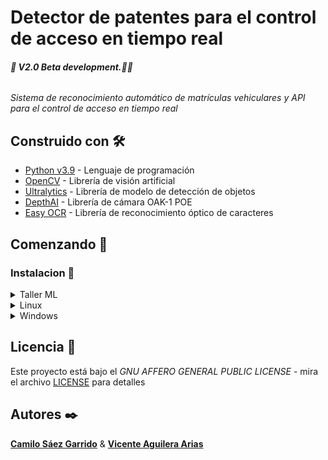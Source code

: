 # Detector de patentes para el control de acceso en tiempo real

###### **🚧 V2.0 Beta development.🚧🔨**

_Sistema de reconocimiento automático de matrículas vehiculares y API para el control de acceso en tiempo real_

## Construido con 🛠️

- [Python v3.9](https://www.python.org/) - Lenguaje de programación
- [OpenCV](https://opencv.org/) - Librería de visión artificial
- [Ultralytics](https://ultralytics.com/) - Librería de modelo de detección de objetos
- [DepthAI](https://docs.luxonis.com/en/latest/) - Librería de cámara OAK-1 POE
- [Easy OCR](https://www.jaided.ai/easyocr/) - Librería de reconocimiento óptico de caracteres

## Comenzando 🚀

### Instalacion 🔧

<details>
    <summary>Taller ML</summary>
1. Se debe tener instalado Docker

2. Se debe clonar el repositorio de GitHub
   ```bash
   git clone https://github.com/ViceAguilera/detector-script-tesis.git .
   ```
3. Nos posicionamos en la rama de taller-ml
   ```bash
   git checkout taller-ml
   ```
4. Ejecutamos el comando de docker build
   ```bash
   docker build -t test_video .
   ```
5. Ejecutamos el comando de docker run
   ```bash
   docker run -it -d --name video_test test_video
   ```
6. Ejecutamos el comando para entrar al contenedor y ver los resultados
   ```bash
   docker exec -it video_test bash
   ```
7. Entramos a la carpeta photos, dentro elegimos entre vehicles o license_plate
   ```bash
   cd photos && cd vehicles || cd license_plate
   ```
8. Podemos visualizar el nombre de cada foto, con su respectiva patente.
   ```bash
   ls
   ```

</details>

<details>
   <summary>Linux</summary>

1. Se debe instalar venv

   ```bash
   sudo apt-get install python3.9-venv
   ```

2. Se debe instalar un packete para OpenCV

   ```bash
   sudo apt-get update && apt-get install -y libgl1-mesa-glx
   ```

3. Se clona el repositorio de GitHub

   ```bash
   git clone https://github.com/ViceAguilera/detector-script-tesis.git detector-script
   ```

4. Se ingresa a la carpeta del proyecto

   ```bash
   cd detector-script
   ```

5. Se crea un entorno virtual
   ```bash
   python3.9 -m venv venv
   ```
6. Se activa el entorno virtual

   ```bash
   source venv/bin/activate
   ```

7. Se instala los requerimientos del proyecto
   ```bash
   pip install -r requirements.txt
   ```
8. Se desinstala pytorch

   ```bash
   pip uninstall -y torch torchvision torchaudio
   ```

9. Se instala CUDA Pytorch

   ```bash
   pip3 install torch torchvision --index-url https://download.pytorch.org/whl/cu118
   ```

10. Para el envio de datos se debe crear archivo .env, siguiendo el ejemplo de `.env.example`

11. Se solicita el token de la [API](https://github.com/camjasaez/app-tesis.git) y se agrega al archivo `.env`

12. Se descarga los modelos de [Yolov8n](https://drive.google.com/file/d/192QNeCFvm4U-vIagpz0ch6JWcYaOEhG2/view?usp=sharing) y [License Plate](https://drive.google.com/file/d/15urX7tBdBMS8U-yiwdZS0SEx8xvJwKc8/view?usp=sharing) y se agregan a la carpeta `model`

13. Se ejecuta el script
`bash
    python3.9 main.py
    `
</details>

<details>
  <summary>Windows</summary>

1. Se clona el repositorio de GitHub

   ```bash
   git clone https://github.com/ViceAguilera/detector-script-tesis.git detector-script
   ```

2. Se ingresa a la carpeta del proyecto

   ```bash
   cd detector-script
   ```

3. Se crea un entorno virtual
   ```bash
   python -m venv venv
   ```
4. Se activa el entorno virtual
   ```bash
   ./venv/Scripts/activate
   ```
5. Se instala los requerimientos del proyecto
   ```bash
   pip install -r requirements.txt
   ```
6. Se desinstala pytorch

   ```bash
   pip uninstall -y torch torchvision torchaudio
   ```

7. Se instala CUDA Pytorch

   ```bash
   pip3 install torch torchvision --index-url https://download.pytorch.org/whl/cu118
   ```

8. Para el envio de datos se debe crear archivo .env, siguiendo el ejemplo de `.env.example`

9. Se solicita el token de la [API](https://github.com/camjasaez/app-tesis.git) y se agrega al archivo `.env`

10. Se descarga los modelos de [Yolov8n](https://drive.google.com/file/d/192QNeCFvm4U-vIagpz0ch6JWcYaOEhG2/view?usp=sharing) y [License Plate](https://drive.google.com/file/d/1ibWsZyQvy0bozpxPRUiaXmouR4D6egsN/view?usp=sharing) y se agregan a la carpeta `model`

11. Se ejecuta el script
`bash
    python main.py
    `
</details>

## Licencia 📄

Este proyecto está bajo el _GNU AFFERO GENERAL PUBLIC LICENSE_ - mira el archivo [LICENSE](LICENSE) para detalles

## Autores ✒️

[**Camilo Sáez Garrido**](https://github.com/camjasaez) & [**Vicente Aguilera Arias**](https://github.com/ViceAguilera)
